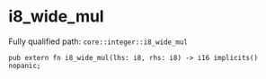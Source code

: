 # i8_wide_mul

Fully qualified path: `core::integer::i8_wide_mul`

<pre><code class="language-rust">pub extern fn i8_wide_mul(lhs: i8, rhs: i8) -&gt; i16 implicits() nopanic;</code></pre>

